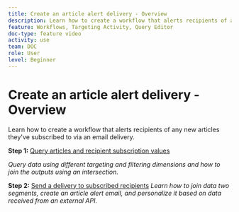 ```yaml
---
title: Create an article alert delivery - Overview
description: Learn how to create a workflow that alerts recipients of any new articles they've subscribed to via an email delivery.
feature: Workflows, Targeting Activity, Query Editor
doc-type: feature video
activity: use
team: DOC
role: User
level: Beginner
---
```

# Create an article alert delivery - Overview

Learn how to create a workflow that alerts recipients of any new articles they've subscribed to via an email delivery.

**Step 1:** [Query articles and recipient subscription values](/help/tutorial-use-soap-apis/query-articles-and-recipient-subscription-values.md)

*Query data using different targeting and filtering dimensions and how to join the outputs using an intersection.*

**Step 2:** [Send a delivery to subscribed recipients](/help/tutorial-use-soap-apis/send-delivery-to%20subscribed-recipients.md)
*Learn how to join data two segments, create an article alert email, and personalize it based on data received from an external API.*
